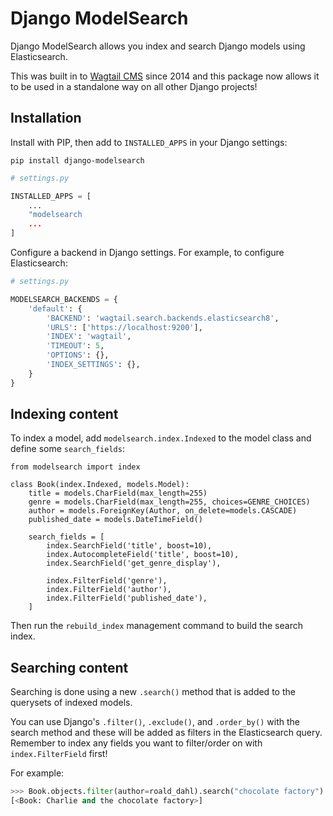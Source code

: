 # Django ModelSearch

Django ModelSearch allows you index and search Django models using Elasticsearch.

This was built in to [Wagtail CMS](https://github.com/wagtail/wagtail) since 2014 and this package now allows it to be used in a standalone way on all other Django projects!

## Installation

Install with PIP, then add to `INSTALLED_APPS` in your Django settings:

```shell
pip install django-modelsearch
```

```python
# settings.py

INSTALLED_APPS = [
    ...
    "modelsearch
    ...
]
```

Configure a backend in Django settings. For example, to configure Elasticsearch:

```python
# settings.py

MODELSEARCH_BACKENDS = {
    'default': {
        'BACKEND': 'wagtail.search.backends.elasticsearch8',
        'URLS': ['https://localhost:9200'],
        'INDEX': 'wagtail',
        'TIMEOUT': 5,
        'OPTIONS': {},
        'INDEX_SETTINGS': {},
    }
}
```

## Indexing content

To index a model, add `modelsearch.index.Indexed` to the model class and define some `search_fields`:

```
from modelsearch import index

class Book(index.Indexed, models.Model):
    title = models.CharField(max_length=255)
    genre = models.CharField(max_length=255, choices=GENRE_CHOICES)
    author = models.ForeignKey(Author, on_delete=models.CASCADE)
    published_date = models.DateTimeField()

    search_fields = [
        index.SearchField('title', boost=10),
        index.AutocompleteField('title', boost=10),
        index.SearchField('get_genre_display'),

        index.FilterField('genre'),
        index.FilterField('author'),
        index.FilterField('published_date'),
    ]
```

Then run the `rebuild_index` management command to build the search index.

## Searching content

Searching is done using a new `.search()` method that is added to the querysets of indexed models.

You can use Django's `.filter()`, `.exclude()`, and `.order_by()` with the search method and these will be added as filters in the Elasticsearch query.
Remember to index any fields you want to filter/order on with `index.FilterField` first!

For example:

```python
>>> Book.objects.filter(author=roald_dahl).search("chocolate factory")
[<Book: Charlie and the chocolate factory>]
```
